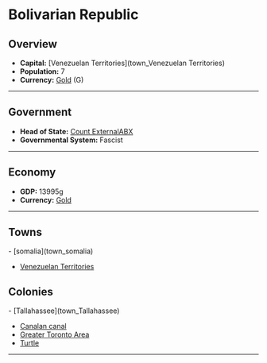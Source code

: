 # <!--NAME-->Bolivarian Republic<!--NAME-->

## Overview

- **Capital:** <!--CAPITAL_LINK-->[Venezuelan Territories](town_Venezuelan Territories)<!--CAPITAL_LINK-->
- **Population:** <!--POPULATION-->7<!--POPULATION-->
- **Currency:** <!--CURRENCY_LINK-->[Gold](currency_Gold)<!--CURRENCY_LINK--> (<!--CURRENCY_ABV-->G<!--CURRENCY_ABV-->)

---

## Government

- **Head of State:** <!--LEADER_TITLE_LINK-->[Count ExternalABX](user_ExternalABX)<!--LEADER_TITLE_LINK-->
- **Governmental System:** <!--GOVERNMENT-->Fascist<!--GOVERNMENT-->

---

## Economy

- **GDP:** <!--GDP-->13995g<!--GDP-->
- **Currency:** <!--CURRENCY_LINK-->[Gold](currency_Gold)<!--CURRENCY_LINK-->

---

## Towns

<!--TOWNS-->- [somalia](town_somalia)
- [Venezuelan Territories](town_Venezuelan_Territories)<!--TOWNS-->

## Colonies

<!--COLONIES-->- [Tallahassee](town_Tallahassee)
- [Canalan canal](town_Canalan_canal)
- [Greater Toronto Area](town_Greater_Toronto_Area)
- [Turtle](town_Turtle)<!--COLONIES-->

---